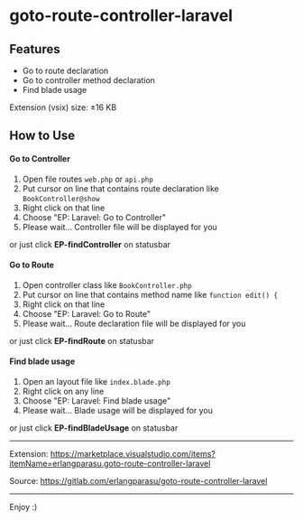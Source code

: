 # goto-route-controller-laravel

## Features

- Go to route declaration
- Go to controller method declaration
- Find blade usage

Extension (vsix) size: &plusmn;16 KB

## How to Use

#### Go to Controller
1. Open file routes `web.php` or `api.php`
2. Put cursor on line that contains route declaration like `BookController@show`
3. Right click on that line
4. Choose "EP: Laravel: Go to Controller"
5. Please wait... Controller file will be displayed for you

or just click **EP-findController** on statusbar

#### Go to Route
1. Open controller class like `BookController.php`
2. Put cursor on line that contains method name like `function edit() {`
3. Right click on that line
4. Choose "EP: Laravel: Go to Route"
5. Please wait... Route declaration file will be displayed for you

or just click **EP-findRoute** on statusbar

#### Find blade usage
1. Open an layout file like `index.blade.php`
2. Right click on any line
3. Choose "EP: Laravel: Find blade usage"
4. Please wait... Blade usage will be displayed for you

or just click **EP-findBladeUsage** on statusbar

-----------------------------------------------------------------------------------------------------------

Extension:
https://marketplace.visualstudio.com/items?itemName=erlangparasu.goto-route-controller-laravel

Source:
https://gitlab.com/erlangparasu/goto-route-controller-laravel

-----------------------------------------------------------------------------------------------------------

Enjoy :)

